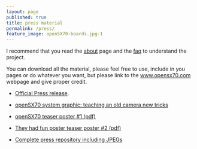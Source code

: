 ```yaml
---
layout: page
published: true
title: press material
permalink: /press/
feature_image: openSX70-boards.jpg-1
---
```


I recommend that you read the [about](http://opensx70.com/about/) page and the [faq](http://opensx70.com/FAQ/) to understand the project.

You can download all the material, please feel free to use, include in you pages or do whatever you want, but please link to the www.opensx70.com webpage and give proper credit.

- [Official Press release](https://github.com/openSX70/Press/raw/master/openSX70%20press%20release%20(2018).pdf).

- [openSX70 system graphic: teaching an old camera new tricks](https://github.com/openSX70/Press/raw/master/openSX70-modular_system.pdf)

- [openSX70 teaser poster #1 (pdf)](https://github.com/openSX70/Press/raw/master/openSX70-poster-1.pdf)

- [They had fun poster teaser poster #2 (pdf)](https://github.com/openSX70/Press/raw/master/openSX70-fun.pdf)

- [Complete press repository including JPEGs](https://github.com/openSX70/Press)
